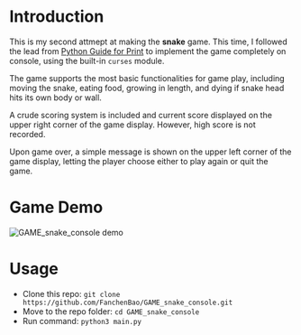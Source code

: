 # Introduction
This is my second attmept at making the **snake** game. This time, I followed the lead from [Python Guide for Print](https://realpython.com/python-print/) to implement the game completely on console, using the built-in `curses` module.

The game supports the most basic functionalities for game play, including moving the snake, eating food, growing in length, and dying if snake head hits its own body or wall.

A crude scoring system is included and current score displayed on the upper right corner of the game display. However, high score is not recorded.

Upon game over, a simple message is shown on the upper left corner of the game display, letting the player choose either to play again or quit the game.

# Game Demo
![GAME_snake_console demo](https://media.giphy.com/media/ZFEEKtUkBJj2CZqA6y/giphy.gif "GAME_snake_console demo")

# Usage
* Clone this repo: `git clone https://github.com/FanchenBao/GAME_snake_console.git`
* Move to the repo folder: `cd GAME_snake_console`
* Run command: `python3 main.py`
